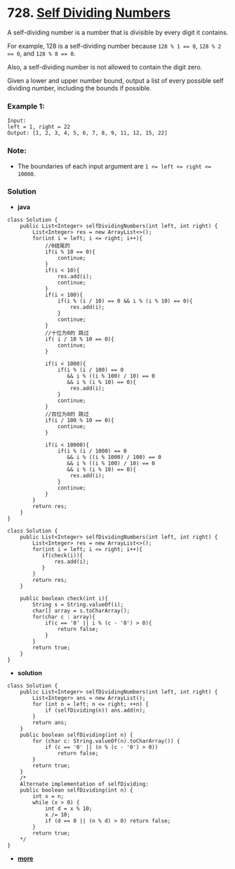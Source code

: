 # 728. [Self Dividing Numbers](https://leetcode.com/problems/self-dividing-numbers/description/)

A self-dividing number is a number that is divisible by every digit it contains.

For example, 128 is a self-dividing number because `128 % 1 == 0`, `128 % 2 == 0`, and `128 % 8 == 0`.

Also, a self-dividing number is not allowed to contain the digit zero.

Given a lower and upper number bound, output a list of every possible self dividing number, including the bounds if possible.

### Example 1:
    Input: 
    left = 1, right = 22
    Output: [1, 2, 3, 4, 5, 6, 7, 8, 9, 11, 12, 15, 22]

### Note:
* The boundaries of each input argument are `1 <= left <= right <= 10000`.

### Solution

* **java**
```
class Solution {
    public List<Integer> selfDividingNumbers(int left, int right) {
        List<Integer> res = new ArrayList<>();
        for(int i = left; i <= right; i++){
            //0结尾的
            if(i % 10 == 0){
                continue;
            }
            if(i < 10){
                res.add(i);
                continue;
            }
            if(i < 100){
                if(i % (i / 10) == 0 && i % (i % 10) == 0){
                    res.add(i);
                }
                continue;
            }
            //十位为0的 跳过
            if( i / 10 % 10 == 0){
                continue;
            }
            
            if(i < 1000){
                if(i % (i / 100) == 0 
                   && i % ((i % 100) / 10) == 0
                   && i % (i % 10) == 0){
                    res.add(i);
                }
                continue;
            }
            //百位为0的 跳过
            if(i / 100 % 10 == 0){
                continue;
            }
            
            if(i < 10000){
                if(i % (i / 1000) == 0
                   && i % ((i % 1000) / 100) == 0
                   && i % ((i % 100) / 10) == 0
                   && i % (i % 10) == 0){
                    res.add(i);
                }
                continue;
            }
        }
        return res;
    }
}
```
```
class Solution {
    public List<Integer> selfDividingNumbers(int left, int right) {
        List<Integer> res = new ArrayList<>();
        for(int i = left; i <= right; i++){
           if(check(i)){
               res.add(i);
           }
        }
        return res;
    }
    
    public boolean check(int i){
        String s = String.valueOf(i);
        char[] array = s.toCharArray();
        for(char c : array){
            if(c == '0' || i % (c - '0') > 0){
                return false;
            }
        }
        return true;
    }
}
```


* **solution**
```
class Solution {
    public List<Integer> selfDividingNumbers(int left, int right) {
        List<Integer> ans = new ArrayList();
        for (int n = left; n <= right; ++n) {
            if (selfDividing(n)) ans.add(n);
        }
        return ans;
    }
    public boolean selfDividing(int n) {
        for (char c: String.valueOf(n).toCharArray()) {
            if (c == '0' || (n % (c - '0') > 0))
                return false;
        }
        return true;
    }
    /*
    Alternate implementation of selfDividing:
    public boolean selfDividing(int n) {
        int x = n;
        while (x > 0) {
            int d = x % 10;
            x /= 10;
            if (d == 0 || (n % d) > 0) return false;
        }
        return true;
    */
}
```

* **[more](https://leetcode.com/problems/self-dividing-numbers/solution/)**

